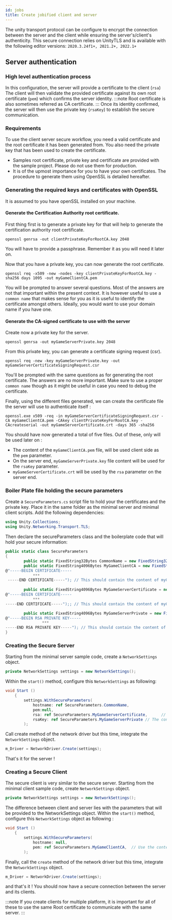 ```yaml
---
id: jobs
title: Create jobified client and server
---
```

The unity transport protocol can be configure to encrypt the connection between the server and the client while ensuring the server's/client's authenticity.
This secure connection relies on UnityTLS and is available with the following editor versions:
`2020.3.24f1+, 2021.2+, 2022.1+`

## Server authentication

### High level authentication process
In this configuration, the server will provide a certificate to the client (`rsa`)
The client will then validate the provided certificate against its own root certificate (`pem`) which confirms the server identity.
:::note
Root certificate is also sometimes referred as CA certificate.
:::
Once its identity confirmed, the server will then use the private key (`rsaKey`) to establish the secure communication.

### Requirements
To use the client server secure workflow, you need a valid certificate and the root certificate it has been generated from. You also need the private key that has been used to create the certificate.
* Samples root certificate, private key and certificate are provided with the sample project. Please do not use them for production. 
* It is of the upmost importance for you to have your own certificates. The procedure to generate them using OpenSSL is detailed hereafter. 



### Generating the required keys and certificates with OpenSSL

It is assumed to you have openSSL installed on your machine.

#### Generate the Certification Authority root certificate. 
First thing first is to generate a private key for that will help to generate the certification authority root certificate. 
```shell
openssl genrsa -out clientPrivateKeyForRootCA.key 2048
```
You will have to provide a passphrase. Remember it as you will need it later on.

Now that you have a private key, you can now generate the root certificate.

```shell
openssl req -x509 -new -nodes -key clientPrivateKeyForRootCA.key -sha256 days 1095 -out myGameClientCA.pem
```
You will be prompted to answer several questions. Most of the answers are not that important within the present context. 
It is however useful to use a `common name` that makes sense for you as it is useful to identify the certificate amongst others.
Ideally, you would want to use your domain name if you have one.


#### Generate the CA-signed certificate to use with the server
Create now a private key for the server. 
```shell
openssl genrsa -out myGameServerPrivate.key 2048
```
From this private key, you can generate a certificate signing request (csr). 
```shell
openssl req -new -key myGameServerPrivate.key -out myGameServerCertificateSigningRequest.csr
```
You'll be prompted with the same questions as for generating the root certificate.
The answers are no more important. Make sure to use a proper `common name` though as it might be useful in case you need to debug the certificate.

Finally, using the different files generated, we can create the certificate file the server will use to authenticate itself : 
```shell
openssl.exe x509 -req -in myGameServerCertificateSigningRequest.csr -CA myGameClientCA.pem -CAkey clientPrivateKeyForRootCA.key -CAcreateserial -out myGameServerCertificate.crt -days 365 -sha256
```
You should have now generated a total of five files. Out of these, only will be used later on : 
* The content of the `myGameClientCA.pem` file, will be used client side as the `pem` parameter.
* On the server end, `myGameServerPrivate.key` file content will be used for the `rsaKey` parameter.
* `myGameServerCertificate.crt` will be used by the `rsa` parameter on the server end. 

### Boiler Plate file holding the secure parameters
Create a `SecureParameters.cs` script file to hold your the certificates and the private key. Place it in the same folder as the minimal server and minimal client scripts.
Add the following dependencies: 
```cs
using Unity.Collections;
using Unity.Networking.Transport.TLS;
```
Then declare the secureParameters class and the boilerplate code that will hold your secure information:
```cs
public static class SecureParameters
{
        public static FixedString32Bytes CommonName = new FixedString32Bytes("common-name");  // Use the common name you used to define the server certificate. 
        public static FixedString4096Bytes MyGameClientCA = new FixedString4096Bytes(
@"-----BEGIN CERTIFICATE-----
            ***   
 -----END CERTIFICATE-----"); // This should contain the content of myGameClientCA.pem 
 
        public static FixedString4096Bytes MyGameServerCertificate = new FixedString4096Bytes(
@"-----BEGIN CERTIFICATE-----     
            ***   
-----END CERTIFICATE-----");; // This should contain the content of myGameServerCertificate.pem  

        public static FixedString4096Bytes MyGameServerPrivate = new FixedString4096Bytes(
@"-----BEGIN RSA PRIVATE KEY----- 
                ***  
-----END RSA PRIVATE KEY-----"); // This should contain the content of myGameServerPrivate.key  
}
```  

### Creating the Secure Server


Starting from the minimal server sample code, create a `NetworkSettings` object.

```cs
private NetworkSettings settings = new NetworkSettings();
```

Within the `start()` method, configure this `NetworkSettings` as following: 
```cs
void Start ()
    {
        settings.WithSecureParameters(
            hostname: ref SecureParameters.CommonName,                    // Use the common name you used to generate `myGameServerCertificate.crt`
            pem:null,
            rsa: ref SecureParameters.MyGameServerCertificate,      // The content of the `myGameServerCertificate.crt`           
            rsaKey: ref SecureParameters.MyGameServerPrivate // The content of `myGameServerPrivate.key`
        );
```
Call create method of the network driver but this time, integrate the `NetworkSettings` object.
```cs 
m_Driver = NetworkDriver.Create(settings); 
```
That's it for the server !

### Creating a Secure Client

The secure client is very similar to the secure server. Starting from the minimal client sample code, create `NetworkSettings` object.
```cs
private NetworkSettings settings = new NetworkSettings();
```

The difference between client and server lies with the parameters that will be provided to the NetworkSettings object.
Within the `start()` method, configure this `NetworkSettings` object as following : 
```cs
void Start ()
    {
        settings.WithSecureParameters(
            hostname: null,       
            pem: ref SecureParameters.MyGameClientCA,  // Use the content of myGameClientCA.pem
        );
```
Finally, call the `create` method of the network driver but this time, integrate the `NetworkSettings` object.
```cs 
m_Driver = NetworkDriver.Create(settings); 
``` 
and that's it !
You should now have a secure connection between the server and its clients.

:::note 
If you create clients for multiple platform, it is important for all of these to use the same Root certificate to communicate with the same server.
:::